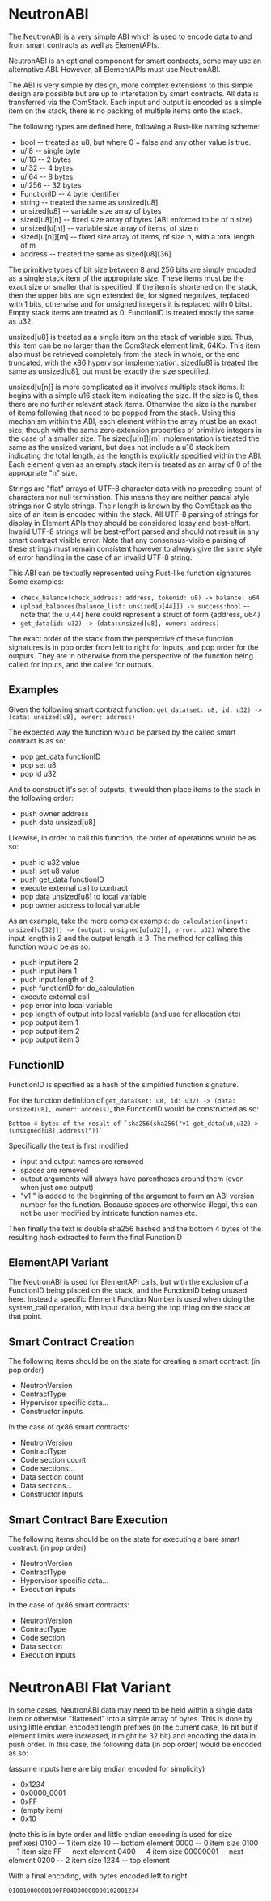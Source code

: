 # NeutronABI

The NeutronABI is a very simple ABI which is used to encode data to and from smart contracts as well as ElementAPIs. 

NeutronABI is an optional component for smart contracts, some may use an alternative ABI. However, all ElementAPIs must use NeutronABI. 

The ABI is very simple by design, more complex extensions to this simple design are possible but are up to interetation by smart contracts. All data is transferred via the ComStack. Each input and output is encoded as a simple item on the stack, there is no packing of multiple items onto the stack. 

The following types are defined here, following a Rust-like naming scheme:

* bool -- treated as u8, but where 0 = false and any other value is true.
* u/i8 -- single byte
* u/i16 -- 2 bytes
* u/i32 -- 4 bytes
* u/i64 -- 8 bytes
* u/i256 -- 32 bytes
* FunctionID -- 4 byte identifier
* string -- treated the same as unsized[u8]
* unsized[u8] -- variable size array of bytes
* sized[u8][n] -- fixed size array of bytes (ABI enforced to be of n size)
* unsized[u[n]] -- variable size array of items, of size n
* sized[u[n]][m] -- fixed size array of items, of size n, with a total length of m
* address -- treated the same as sized[u8][36]

The primitive types of bit size between 8 and 256 bits are simply encoded as a single stack item of the appropriate size. These items must be the exact size or smaller that is specified. If the item is shortened on the stack, then the upper bits are sign extended (ie, for signed negatives, replaced with 1 bits, otherwise and for unsigned integers it is replaced with 0 bits). Empty stack items are treated as 0. FunctionID is treated mostly the same as u32. 

unsized[u8] is treated as a single item on the stack of variable size. Thus, this item can be no larger than the ComStack element limit, 64Kb. This item also must be retrieved completely from the stack in whole, or the end truncated, with the x86 hypervisor implementation. sized[u8] is treated the same as unsized[u8], but must be exactly the size specified. 

unsized[u[n]] is more complicated as it involves multiple stack items. It begins with a simple u16 stack item indicating the size. If the size is 0, then there are no further relevant stack items. Otherwise the size is the number of items following that need to be popped from the stack. Using this mechanism within the ABI, each element within the array must be an exact size, though with the same zero extension properties of primitive integers in the case of a smaller size. The sized[u[n]][m] implementation is treated the same as the unsized variant, but does not include a u16 stack item indicating the total length, as the length is explicitly specified within the ABI. Each element given as an empty stack item is treated as an array of 0 of the appropriate "n" size.

Strings are "flat" arrays of UTF-8 character data with no preceding count of characters nor null termination. This means they are neither pascal style strings nor C style strings. Their length is known by the ComStack as the size of an item is encoded within the stack. All UTF-8 parsing of strings for display in Element APIs they should be considered lossy and best-effort. Invalid UTF-8 strings will be best-effort parsed and should not result in any smart contract visible error. Note that any consensus-visible parsing of these strings must remain consistent however to always give the same style of error handling in the case of an invalid UTF-8 string. 

This ABI can be textually represented using Rust-like function signatures. Some examples:

* `check_balance(check_address: address, tokenid: u8) -> balance: u64`
* `upload_balances(balance_list: unsized[u[44]]) -> success:bool` -- note that the u[44] here could represent a struct of form {address, u64}
* `get_data(id: u32) -> (data:unsized[u8], owner: address)`

The exact order of the stack from the perspective of these function signatures is in pop order from left to right for inputs, and pop order for the outputs. They are in otherwise from the perspective of the function being called for inputs, and the callee for outputs. 

## Examples

Given the following smart contract function: `get_data(set: u8, id: u32) -> (data: unsized[u8], owner: address)`

The expected way the function would be parsed by the called smart contract is as so:

* pop get_data functionID
* pop set u8
* pop id u32

And to construct it's set of outputs, it would then place items to the stack in the following order:

* push owner address
* push data unsized[u8]

Likewise, in order to call this function, the order of operations would be as so:

* push id u32 value
* push set u8 value
* push get_data functionID
* execute external call to contract
* pop data unsized[u8] to local variable
* pop owner address to local variable

As an example, take the more complex example: `do_calculation(input: unsized[u[32]]) -> (output: unsigned[u[u32]], error: u32)` where the input length is 2 and the output length is 3. The method for calling this function would be as so:

* push input item 2
* push input item 1
* push input length of 2
* push functionID for do_calculation
* execute external call
* pop error into local variable
* pop length of output into local variable (and use for allocation etc)
* pop output item 1
* pop output item 2
* pop output item 3

## FunctionID

FunctionID is specified as a hash of the simplified function signature.

For the function definition of `get_data(set: u8, id: u32) -> (data: unsized[u8], owner: address)`, the FunctionID would be constructed as so:

    Bottom 4 bytes of the result of `sha256(sha256("v1 get_data(u8,u32)->(unsigned[u8],address)"))`

Specifically the text is first modified:

* input and output names are removed
* spaces are removed
* output arguments will always have parentheses around them (even when just one output)
* "v1 " is added to the beginning of the argument to form an ABI version number for the function. Because spaces are otherwise illegal, this can not be user modified by intricate function names etc.

Then finally the text is double sha256 hashed and the bottom 4 bytes of the resulting hash extracted to form the final FunctionID

## ElementAPI Variant 

The NeutronABI is used for ElementAPI calls, but with the exclusion of a FunctionID being placed on the stack, and the FunctionID being unused here. Instead a specific Element Function Number is used when doing the system_call operation, with input data being the top thing on the stack at that point. 


## Smart Contract Creation

The following items should be on the state for creating a smart contract: (in pop order)

* NeutronVersion
* ContractType 
* Hypervisor specific data...
* Constructor inputs

In the case of qx86 smart contracts:

* NeutronVersion
* ContractType
* Code section count
* Code sections...
* Data section count
* Data sections...
* Constructor inputs

## Smart Contract Bare Execution

The following items should be on the state for executing a bare smart contract: (in pop order)

* NeutronVersion
* ContractType 
* Hypervisor specific data...
* Execution inputs

In the case of qx86 smart contracts:

* NeutronVersion
* ContractType
* Code section
* Data section
* Execution inputs

# NeutronABI Flat Variant

In some cases, NeutronABI data may need to be held within a single data item or otherwise "flattened" into a simple array of bytes. This is done by using little endian encoded length prefixes (in the current case, 16 bit but if element limits were increased, it might be 32 bit) and encoding the data in push order. In this case, the following data (in pop order) would be encoded as so:

(assume inputs here are big endian encoded for simplicity)
* 0x1234
* 0x0000_0001
* 0xFF
* (empty item)
* 0x10

(note this is in byte order and little endian encoding is used for size prefixes)
    0100 -- 1 item size
    10 -- bottom element
    0000 -- 0 item size
    0100 -- 1 item size
    FF -- next element
    0400 -- 4 item size
    00000001 -- next element
    0200 -- 2 item size
    1234 -- top element

With a final encoding, with bytes encoded left to right. 

    01001000000100FF04000000000102001234



